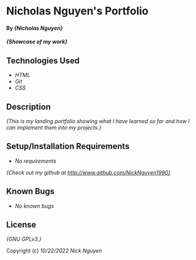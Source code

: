 # Nicholas Nguyen's Portfolio

#### By _**{Nicholas Nguyen}**_

#### _{Showcase of my work}_

## Technologies Used

* _HTML_
* _Git_
* _CSS_


## Description

_{This is my landing portfolio showing what I have learned so far and how I can implement them into my projects.}_

## Setup/Installation Requirements

* _No requirements_

_{Check out my github at http://www.github.com/NickNguyen1990}_

## Known Bugs

* _No known bugs_
## License

_{GNU GPLv3.}_

Copyright (c) _10/22/2022_ _Nick Nguyen_